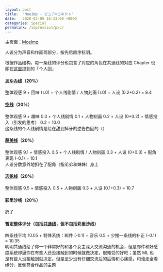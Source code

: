 ```yaml
---
layout: post
title:  "MoeImp - ピュア×コネクト"
date:   2020-02-09 16:33:00 +0800
categories: Special
permalink: /impression/pxc/
---
```


主页面：[MoeImp](http://yoro.xyz/impression)

人设分为声音和作画两部分，按先后顺序标明。

根据作品结构，每一条线的评分也包含了对应的角色在共通线的对应 Chapter 也即在[这里](http://yoro.xyz/kawaiigirls/2019/12/23/pc-main.html)提到的「个人回」

#### [あゆみ线](http://yoro.xyz/kawaiigirls/2019/12/27/pc-ayumi-sora.html)（20%）

整体观感 9 + 回味 (±0) + 个人线剧情 / 人物刻画 (±0) + 人设 (0.2+0.2) = 9.4

#### [空线](http://yoro.xyz/kawaiigirls/2019/12/27/pc-ayumi-sora.html)（20%）

整体观感 9 + 趣味 0.3 + 个人线剧情 0.1 + 人物刻画 0.2 + 人设 (0+0.2) + 情感投入（引发的思考） 0.2  = 10.0<br />
这条线的个人线剧情是给在甜到掉牙的逆告白回的（）

#### [萌美线](http://yoro.xyz/kawaiigirls/2020/01/03/pc-moemi.html)（20%）

整体观感 9.1 + 情感投入 0.5 + 个人线剧情 / 人物刻画 0.3 + 人设 (0+0.3) + 配角表现 (-0.1) = 10.1<br />
人设分数意外地扣在了配角（指弟弟和妹妹）身上

#### [志帆线](http://yoro.xyz/kawaiigirls/2020/01/07/pc-shiho.html)（20%）

整体观感 9.5 + 情感投入 0.5 + 人物刻画 0.3 + 人设 (0.1+0.3) = 10.7<br />

#### 彩里沙线（20%）

鸽了

#### 暂定整体评分（包括[共通线](http://yoro.xyz/kawaiigirls/2019/12/23/pc-main.html)，但不包括彩里沙线）

四条线平均 10.05 + 特殊系统：邮件 (-0.1) + 音乐 0.5 + 少推一条线的补正 (-0.1) = 10.35 <br />
明明共通线给了你一个非常好的和各个女主深入交流沟通的机会，但是邮件和好感度系统却逼你在有些人还没接触到的时候就做决定，很难受的好吧；虽然 ML 也是有些人没接触到就决定，但是至少没有仔细交流后的后悔和心痛感，和谁走全看缘分，反倒符合作品的主题
